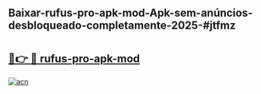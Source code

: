 ## Baixar-rufus-pro-apk-mod-Apk-sem-anúncios-desbloqueado-completamente-2025-#jtfmz

# <h2><a href="https://ainizakaria.my?title=rufus-pro-apk-mod&ref=20M">🔗👉 🔴 rufus-pro-apk-mod</a></h2>

[![acn](https://github.com/user-attachments/assets/0f9c940e-d8b0-45ae-aac7-cd30a18b3e1c)](https://ainizakaria.my?title=rufus-pro-apk-mod&ref=20M)

